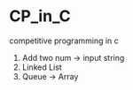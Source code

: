 # CP_in_C
competitive programming in c  
1. Add two num -> input string
2. Linked List
3. Queue -> Array 

